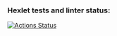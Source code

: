 ### Hexlet tests and linter status:
[![Actions Status](https://github.com/OlZhuravleva/data-analytics-project-92/workflows/hexlet-check/badge.svg)](https://github.com/OlZhuravleva/data-analytics-project-92/actions)